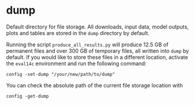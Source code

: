 # dump

Default directory for file storage.
All downloads, input data, model outputs, plots and tables
are stored in the `dump` directory by default.

Running the script `produce_all_results.py` will produce
12.5 GB of permanent files and over 300 GB of temporary files,
all written into `dump` by default.
If you would like to store these files in a different location,
activate the `eval14c` environment and run the following command:

```
config -set-dump "/your/new/path/to/dump"
```

You can check the absolute path of the current file storage location with

```
config -get-dump
```
